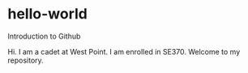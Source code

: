 # hello-world
Introduction to Github

Hi. I am a cadet at West Point. I am enrolled in SE370. Welcome to my repository. 
